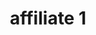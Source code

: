 ---
layout: layouts/affiliate.njk
title: affiliate 1
description: Get an exact price in seconds with Wrapmate.
heroSrc: '/images/hero.png'
heroSrcMd: '/images/hero-md.png'
heroSrcSm: '/images/hero-sm.png'
heroContentClass: 'heroContentBottom'
heroH1: "Turn parking into profit."
heroSubtitle: 'Vehicle wrap designs that elevate your business'
heroHeaderClass: 'heroHeader'
heroSubtitleClass: 'heroSubtitle'
heroButtonId: 'startProject'
heroButtonClass: "button-primary"
heroButtonText: 'Get a price now'
heroButtonHref: '/express/type/'
cardImageSectionLeftId: "card"
cardImageSectionLeftH1: "Meet the team"
cardImageSectionLeftType: "img"
cardImageSectionLeftSrc: "/images/team.jpg"
cardImageSectionLeftAlt: "team"
cardImageSectionLeftH2: "We're a fun group of lads"
cardImageSectionLeftP: "When our team starts working on your design, we’ll ensure that your final invoice matches your project budget precisely."
cardImageSectionLeftButtonId: "startProject"
cardImageSectionLeftButtonText: "start my project"
cardImageSectionLeftButtonHref: "/express/type"
footerLogo: "/"
footerPro: "/pro"
footerProSignUp: "/"
footerTos: "/"
footerLocations: "/"
footerHowItWorks: "/"
footerDesign: "/"
footerGuarantee: "/"
footerAbout: "/"
---
